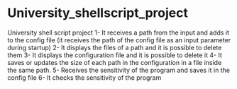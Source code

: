 # University_shellscript_project
University shell script project
1- It receives a path from the input and adds it to the config file (it receives the path of the config file as an input parameter during startup)
2- It displays the files of a path and it is possible to delete them
3- It displays the configuration file and it is possible to delete it
4- It saves or updates the size of each path in the configuration in a file inside the same path.
5- Receives the sensitivity of the program and saves it in the config file
6- It checks the sensitivity of the program
